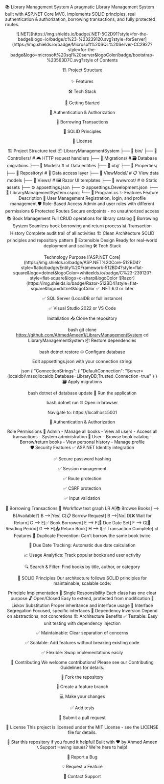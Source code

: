 📚 Library Management System
A pragmatic Library Management System built with ASP.NET Core MVC. Implements SOLID principles, real authentication & authorization, borrowing transactions, and fully protected routes.

<div align="center">
![.NET](https://img.shields.io/badge/.NET-5C2D91?style=for-the-badge&logo=io/badge/c%23-%23239120.svg?style=forServer](https://img.shields.io/badge/Microsoft%20SQL%20Server-CC2927?style=for-the-badge&logo=microsoft%20sql%20server&logoColor/badge/bootstrap-%23563D7C.svg?style of Contents

🏗️ Project Structure

✨ Features

🛠️ Tech Stack

🚀 Getting Started

🔐 Authentication & Authorization

📖 Borrowing Transactions

🎯 SOLID Principles

📄 License

🏗️ Project Structure
text
📦 LibraryManagementSystem
├── 📁 bin/
├── 📁 Controllers/          # 🎮 HTTP request handlers
├── 📁 Migrations/           # 🗃️ Database migrations
├── 📁 Models/               # 📊 Data entities
├── 📁 obj/
├── 📁 Properties/
├── 📁 Repository/           # 🏪 Data access layer
├── 📁 ViewModel/            # 📋 View data models
├── 📁 Views/                # 🖼️ Razor UI templates
├── 📁 wwwroot/              # 🌐 Static assets
├── ⚙️ appsettings.json
├── ⚙️ appsettings.Development.json
├── 📄 LibraryManagementSystem.csproj
└── 🚀 Program.cs
✨ Features
Feature	Description
👤 User Management	Registration, login, and profile management
🛡️ Role-Based Access	Admin and user roles with different permissions
🔒 Protected Routes	Secure endpoints - no unauthorized access
📚 Book Management	Full CRUD operations for library catalog
🔄 Borrowing System	Seamless book borrowing and return process
📊 Transaction History	Complete audit trail of all activities
🏗️ Clean Architecture	SOLID principles and repository pattern
🔧 Extensible Design	Ready for real-world deployment and scaling
🛠️ Tech Stack
<div align="center">
Technology	Purpose
![ASP.NET Core](https://img.shields.io/badge/ASP.NET%20Core-512BD4?style=flatio/badge/Entity%20Framework-512BD4?style=flat-square&logo=dotnet&logoColor=whiteelds.io/badge/C%23-239120?style=flat-square&logo=c-sharp&logoColor	
![Razor](https://img.shields.io/badge/Razor-512BD4?style=flat-square&logo=dotnet&logoColor	
✅ .NET 6.0 or later

✅ SQL Server (LocalDB or full instance)

✅ Visual Studio 2022 or VS Code

Installation
📥 Clone the repository

bash
git clone https://github.com/AhmedAmeen1/LibraryManagementSystem
cd LibraryManagementSystem
📦 Restore dependencies

bash
dotnet restore
⚙️ Configure database

Edit appsettings.json with your connection string:

json
{
  "ConnectionStrings": {
    "DefaultConnection": "Server=(localdb)\\mssqllocaldb;Database=LibraryDB;Trusted_Connection=true"
  }
}
🗃️ Apply migrations

bash
dotnet ef database update
🚀 Run the application

bash
dotnet run
🌐 Open in browser

Navigate to: https://localhost:5001

🔐 Authentication & Authorization
<div align="center">
Role	Permissions
👑 Admin	- Manage all books
- View all users
- Access all transactions
- System administration
👤 User	- Browse book catalog
- Borrow/return books
- View personal history
- Manage profile
</div>
🛡️ Security Features
✅ ASP.NET Identity integration

✅ Secure password hashing

✅ Session management

✅ Route protection

✅ CSRF protection

✅ Input validation

📖 Borrowing Transactions
🔄 Workflow
text
graph LR
    A[📚 Browse Books] --> B{Available?}
    B -->|Yes| C[📋 Borrow Request]
    B -->|No| D[❌ Wait for Return]
    C --> E[✅ Book Borrowed]
    E --> F[📅 Due Date Set]
    F --> G[📖 Reading Period]
    G --> H[📤 Return Book]
    H --> I[✅ Transaction Complete]
📊 Features
🚫 Duplicate Prevention: Can't borrow the same book twice

📅 Due Date Tracking: Automatic due date calculation

📈 Usage Analytics: Track popular books and user activity

🔍 Search & Filter: Find books by title, author, or category

🎯 SOLID Principles
Our architecture follows SOLID principles for maintainable, scalable code:

Principle	Implementation
🎯 Single Responsibility	Each class has one clear purpose
🔓 Open/Closed	Easy to extend, protected from modification
🔄 Liskov Substitution	Proper inheritance and interface usage
🧩 Interface Segregation	Focused, specific interfaces
🔀 Dependency Inversion	Depend on abstractions, not concretions
🏗️ Architecture Benefits
✅ Testable: Easy unit testing with dependency injection

✅ Maintainable: Clear separation of concerns

✅ Scalable: Add features without breaking existing code

✅ Flexible: Swap implementations easily

🤝 Contributing
We welcome contributions! Please see our Contributing Guidelines for details.

🍴 Fork the repository

🌿 Create a feature branch

💻 Make your changes

✅ Add tests

📝 Submit a pull request

📄 License
This project is licensed under the MIT License - see the LICENSE file for details.

<div align="center">
🌟 Star this repository if you found it helpful!
Built with ❤️ by Ahmed Ameen

</div>
📞 Support
Having issues? We're here to help!

🐛 Report a Bug

💡 Request a Feature

📧 Contact Support
